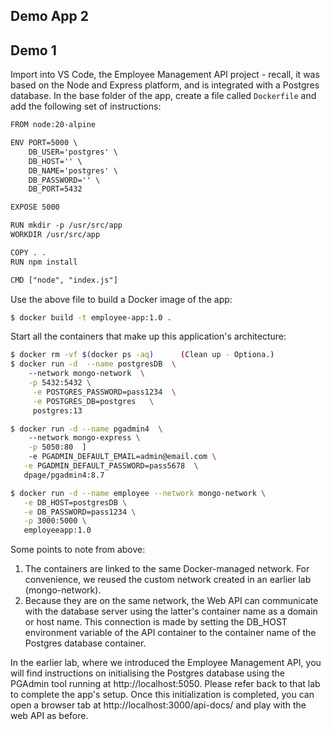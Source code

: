 ## Demo App 2

## Demo 1 

Import into VS Code, the Employee Management API project - recall, it was based on the Node and Express platform, and is integrated with a Postgres database. In the base folder of the app, create a file called `Dockerfile` and add the following set of instructions:
~~~txt
FROM node:20-alpine

ENV PORT=5000 \
    DB_USER='postgres' \
    DB_HOST='' \
    DB_NAME='postgres' \
    DB_PASSWORD='' \
    DB_PORT=5432

EXPOSE 5000

RUN mkdir -p /usr/src/app
WORKDIR /usr/src/app

COPY . .
RUN npm install

CMD ["node", "index.js"]
~~~
Use the above file to build a Docker image of the app:
~~~bash
$ docker build -t employee-app:1.0 .
~~~

Start all the containers that make up this application's architecture:
~~~bash
$ docker rm -vf $(docker ps -aq)      (Clean up - Optiona.)
$ docker run -d  --name postgresDB  \ 
    --network mongo-network  \
    -p 5432:5432 \
     -e POSTGRES_PASSWORD=pass1234  \
     -e POSTGRES_DB=postgres   \
     postgres:13

$ docker run -d --name pgadmin4  \ 
    --network mongo-express \
    -p 5050:80  ]
    -e PGADMIN_DEFAULT_EMAIL=admin@email.com \
   -e PGADMIN_DEFAULT_PASSWORD=pass5678  \ 
   dpage/pgadmin4:8.7

$ docker run -d --name employee --network mongo-network \
   -e DB_HOST=postgresDB \
   -e DB_PASSWORD=pass1234 \
   -p 3000:5000 \
   employeeapp:1.0
~~~
Some points to note from above:

1. The containers are linked to the same Docker-managed network. For convenience, we reused the custom network created in an earlier lab (mongo-network).
1. Because they are on the same network, the Web API can communicate with the database server using the latter's container name as a domain or host name. This connection is made by setting the DB_HOST environment variable of the API container to the container name of the Postgres database container. 
 
In the earlier lab, where we introduced the Employee Management API, you will find instructions on initialising the Postgres database using the PGAdmin tool running at http://localhost:5050. Please refer back to that lab to complete the app's setup. Once this initialization is completed, you can open a browser tab at http://localhost:3000/api-docs/ and play with the web API as before. 
